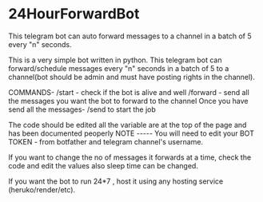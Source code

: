 # 24HourForwardBot
This telegram bot can auto forward messages to a channel in a batch of 5 every "n" seconds.


This is a very simple bot written in python. This telegram bot can forward/schedule messages every "n" seconds in a batch of 5 to a channel(bot should be admin and must have posting rights in the channel).

COMMANDS-
/start - check if the bot is alive and well
/forward - send all the messages you want the bot to forward to the channel
Once you have send all the messages- /send to start the job


The code should be edited all the variable are at the top of the page and has been documented peoperly
NOTE ----- You will need to edit your BOT TOKEN - from botfather 
           and telegram  channel's username.

If you want to change the no of messages it forwards at a time, check the code and edit the values also sleep time can be changed.



If you want the bot to run 24*7 , host it using any hosting service (heruko/render/etc).
